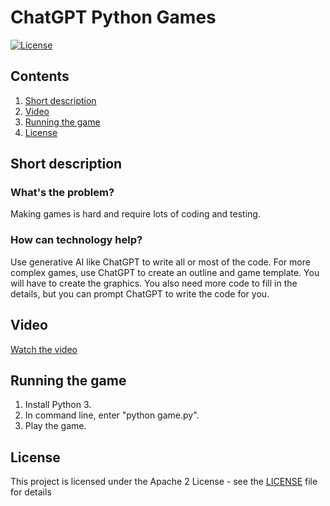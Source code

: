# ChatGPT Python Games

[![License](https://img.shields.io/badge/License-Apache2-blue.svg)](https://www.apache.org/licenses/LICENSE-2.0) 

## Contents

1. [Short description](#short-description)
1. [Video](#video)
1. [Running the game](#running-the-game)
1. [License](#license)

## Short description

### What's the problem?

Making games is hard and require lots of coding and testing.

### How can technology help?

Use generative AI like ChatGPT to write all or most of the code. For more complex games, use ChatGPT to create an outline and game template. You will have to create the graphics. You also need more code to fill in the details, but you can prompt ChatGPT to write the code for you.

## Video

[Watch the video](https://youtu.be/AUsiRsaje8Q)

## Running the game

1. Install Python 3.
2. In command line, enter "python game.py".
3. Play the game.

## License

This project is licensed under the Apache 2 License - see the [LICENSE](LICENSE) file for details
